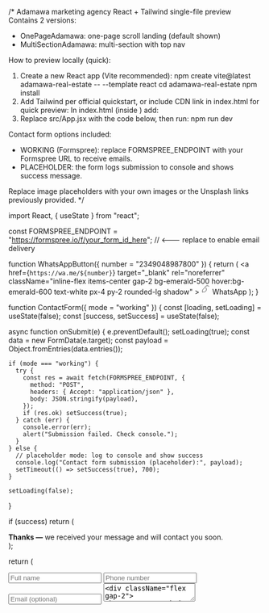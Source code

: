 /*
Adamawa marketing agency React + Tailwind single-file preview
Contains 2 versions:
 - OnePageAdamawa: one-page scroll landing (default shown)
 - MultiSectionAdamawa: multi-section with top nav

How to preview locally (quick):
1) Create a new React app (Vite recommended):
   npm create vite@latest adamawa-real-estate -- --template react
   cd adamawa-real-estate
   npm install
2) Add Tailwind per official quickstart, or include CDN link in index.html for quick preview:
   In index.html (inside <head>) add:
   <script src="https://cdn.tailwindcss.com"></script>
3) Replace src/App.jsx with the code below, then run: npm run dev

Contact form options included:
 - WORKING (Formspree): replace FORMSPREE_ENDPOINT with your Formspree URL to receive emails.
 - PLACEHOLDER: the form logs submission to console and shows success message.

Replace image placeholders with your own images or the Unsplash links previously provided.
*/

import React, { useState } from "react";

const FORMSPREE_ENDPOINT = "https://formspree.io/f/your_form_id_here"; // <--- replace to enable email delivery

function WhatsAppButton({ number = "2349048987800" }) {
  return (
    <a
      href={`https://wa.me/${number}`}
      target="_blank"
      rel="noreferrer"
      className="inline-flex items-center gap-2 bg-emerald-500 hover:bg-emerald-600 text-white px-4 py-2 rounded-lg shadow"
    >
      <svg width="18" height="18" viewBox="0 0 24 24" fill="none" aria-hidden>
        <path d="M21 3c-2.8-2.8-7.3-2.8-10.1 0-1 1-1.6 2.2-1.9 3.5C8.3 7 7 8 5.4 9.6 3.8 11.2 3 13.1 3 15v3l3-0.9c1.9 0.7 3.9 0.3 5.5-1.3 2.9-2.9 2.9-7.4 0-10.2 0 0 0 0 0 0" stroke="currentColor" strokeWidth="1.2" strokeLinecap="round" strokeLinejoin="round" />
      </svg>
      WhatsApp
    </a>
  );
}

function ContactForm({ mode = "working" }) {
  const [loading, setLoading] = useState(false);
  const [success, setSuccess] = useState(false);

  async function onSubmit(e) {
    e.preventDefault();
    setLoading(true);
    const data = new FormData(e.target);
    const payload = Object.fromEntries(data.entries());

    if (mode === "working") {
      try {
        const res = await fetch(FORMSPREE_ENDPOINT, {
          method: "POST",
          headers: { Accept: "application/json" },
          body: JSON.stringify(payload),
        });
        if (res.ok) setSuccess(true);
      } catch (err) {
        console.error(err);
        alert("Submission failed. Check console.");
      }
    } else {
      // placeholder mode: log to console and show success
      console.log("Contact form submission (placeholder):", payload);
      setTimeout(() => setSuccess(true), 700);
    }

    setLoading(false);
  }

  if (success)
    return (
      <div className="p-4 bg-emerald-50 border border-emerald-100 rounded">
        <strong>Thanks —</strong> we received your message and will contact you soon.
      </div>
    );

  return (
    <form onSubmit={onSubmit} className="space-y-3">
      <input name="name" required placeholder="Full name" className="w-full border rounded p-2" />
      <input name="phone" required placeholder="Phone number" className="w-full border rounded p-2" />
      <input name="email" placeholder="Email (optional)" className="w-full border rounded p-2" />
      <textarea name="message" placeholder="Message / property ref" className="w-full border rounded p-2" />
      <div className="flex gap-2">
        <button type="submit" disabled={loading} className="bg-emerald-500 text-white px-4 py-2 rounded">
          {loading ? "Sending..." : "Submit"}
        </button>
        <a className="border px-4 py-2 rounded" href={`https://wa.me/2349048987800`} target="_blank" rel="noreferrer">
          Chat on WhatsApp
        </a>
      </div>
    </form>
  );
}

export function OnePageAdamawa() {
  return (
    <div className="min-h-screen bg-slate-50 text-slate-800">
      <header className="bg-white shadow">
        <div className="max-w-6xl mx-auto flex items-center justify-between p-4">
          <div className="flex items-center gap-3">
            <div className="w-10 h-10 rounded-md bg-gradient-to-br from-teal-400 to-blue-600 flex items-center justify-center text-white font-bold">A</div>
            <div>
              <h1 className="text-lg font-semibold">Adamawa Marketing agency</h1>
              <p className="text-xs text-slate-500">Real estate — Jimeta & Yola</p>
            </div>
          </div>
          <nav className="flex gap-4">
            <a href="#listings" className="text-sm">Listings</a>
            <a href="#testimonials" className="text-sm">Testimonials</a>
            <a href="#contact" className="text-sm">Contact</a>
            <WhatsAppButton />
          </nav>
        </div>
      </header>

      <main className="max-w-6xl mx-auto p-6 md:p-12">
        <section className="grid grid-cols-1 md:grid-cols-2 gap-8 items-center py-10">
          <div>
            <h2 className="text-3xl md:text-4xl font-extrabold">Affordable Houses & Plots in Jimeta & Yola</h2>
            <p className="mt-4 text-lg text-slate-600 max-w-md">Verified properties, fast legal processing, and flexible payment plans. Book a viewing today.</p>
            <div className="mt-6 flex gap-3">
              <a href="#contact" className="bg-emerald-500 text-white px-4 py-2 rounded shadow">Book a Viewing</a>
              <a href="#listings" className="border px-4 py-2 rounded">See Listings</a>
            </div>
            <p className="mt-4 text-sm text-slate-500">Call us: <a href="tel:+2349048987800" className="underline">+234 90 4898 7800</a></p>
          </div>
          <div className="rounded-2xl overflow-hidden bg-white shadow">
            <img src="https://images.unsplash.com/photo-1560184897-6c5d7f3b6a0b?q=80&w=1200&auto=format&fit=crop&ixlib=rb-4.0.3&s=placeholder" alt="Hero" className="w-full h-72 object-cover" />
          </div>
        </section>

        <section id="listings" className="py-8">
          <h3 className="text-2xl font-bold">Featured Listings</h3>
          <div className="mt-6 grid grid-cols-1 md:grid-cols-3 gap-6">
            {[
              { title: "3-Bedroom House — Jimeta", price: "₦12,000,000", img: "https://images.unsplash.com/photo-1560184897-6c5d7f3b6a0b" },
              { title: "Residential Plot 50x100", price: "₦1,200,000", img: "https://images.unsplash.com/photo-1505691723518-36a9b39d8b08" },
              { title: "1-Bedroom Apartment", price: "₦150,000/year", img: "https://images.unsplash.com/photo-1560448204-e02f11c3d0e2" },
            ].map((p, i) => (
              <article key={i} className="bg-white p-4 rounded-xl shadow">
                <div className="h-40 overflow-hidden rounded-md">
                  <img src={`${p.img}?q=80&w=1200&auto=format&fit=crop`} alt={p.title} className="w-full h-full object-cover" />
                </div>
                <h4 className="mt-3 font-semibold">{p.title}</h4>
                <p className="text-sm text-slate-500">{p.price}</p>
                <div className="mt-3 flex gap-2">
                  <a href="#contact" className="bg-emerald-500 text-white px-3 py-2 rounded text-sm">Book Viewing</a>
                  <a href="#" className="border px-3 py-2 rounded text-sm">More</a>
                </div>
              </article>
            ))}
          </div>
        </section>

        <section id="testimonials" className="py-8">
          <h3 className="text-2xl font-bold">What clients say</h3>
          <div className="mt-4 grid grid-cols-1 md:grid-cols-3 gap-4">
            <blockquote className="p-4 border-l-4 border-emerald-400">"Adamawa Marketing agency made buying my house stress-free."<br /><cite className="text-sm text-slate-500">— Musa A.</cite></blockquote>
            <blockquote className="p-4 border-l-4 border-emerald-400">"Great prices and honest deals."<br /><cite className="text-sm text-slate-500">— Aisha T.</cite></blockquote>
            <blockquote className="p-4 border-l-4 border-emerald-400">"I reserved my plot in one week."<br /><cite className="text-sm text-slate-500">— John O.</cite></blockquote>
          </div>
        </section>

        <section id="contact" className="py-8">
          <div className="grid grid-cols-1 md:grid-cols-2 gap-6">
            <div>
              <h3 className="text-2xl font-bold">Get in touch</h3>
              <p className="text-sm text-slate-500 mt-1">Fill the form and we'll call you within 24 hours.</p>
              <ContactForm mode="placeholder" />
            </div>
            <div>
              <h4 className="font-semibold">Office</h4>
              <p className="text-sm text-slate-500">Adamawa Marketing agency — Jimeta, Adamawa State</p>
              <p className="text-sm mt-2">Phone: <a href="tel:+2349048987800" className="underline">+234 90 4898 7800</a></p>
              <div className="mt-4 h-40 bg-slate-100 rounded-md flex items-center justify-center">Map placeholder</div>
              <div className="mt-4">
                <WhatsAppButton />
              </div>
            </div>
          </div>
        </section>

      </main>

      <footer className="bg-white border-t">
        <div className="max-w-6xl mx-auto p-6 text-sm text-slate-500 flex justify-between">
          <div>© Adamawa marketing agency  — Jimeta, Adamawa</div>
          <div>Privacy • Terms</div>
        </div>
      </footer>
    </div>
  );
}

export function MultiSectionAdamawa() {
  return (
    <div className="min-h-screen bg-white text-slate-800">
      <nav className="sticky top-0 bg-white shadow">
        <div className="max-w-6xl mx-auto p-4 flex justify-between items-center">
          <div className="flex items-center gap-3">
            <div className="w-10 h-10 rounded-md bg-gradient-to-br from-teal-400 to-blue-600 flex items-center justify-center text-white font-bold">A</div>
            <div>
              <h1 className="text-lg font-semibold">Adamawa marketing agency </h1>
            </div>
          </div>
          <div className="flex gap-4 items-center">
            <a href="/houses" className="text-sm">Houses</a>
            <a href="/land" className="text-sm">Land</a>
            <a href="/rentals" className="text-sm">Rentals</a>
            <WhatsAppButton />
          </div>
        </div>
      </nav>

      <main className="max-w-6xl mx-auto p-6 md:p-12 space-y-12">
        <header className="grid grid-cols-1 md:grid-cols-2 gap-6 items-center">
          <div>
            <h2 className="text-3xl font-extrabold">Adamawa Real Estate Marketer — Properties in Jimeta & Yola</h2>
            <p className="text-slate-600 mt-3">Explore our categories or contact an agent to book a viewing.</p>
            <div className="mt-4 flex gap-3">
              <a href="/houses" className="bg-emerald-500 text-white px-4 py-2 rounded">View Houses</a>
              <a href="/land" className="border px-4 py-2 rounded">View Land</a>
            </div>
          </div>
          <div className="rounded overflow-hidden">
            <img src="https://images.unsplash.com/photo-1560184897-6c5d7f3b6a0b?q=80&w=1200&auto=format&fit=crop&ixlib=rb-4.0.3&s=placeholder" alt="hero" className="w-full h-64 object-cover" />
          </div>
        </header>

        <section>
          <h3 className="text-2xl font-bold">Houses</h3>
          <p className="text-sm text-slate-500 mt-1">Browse available houses with verified docs.</p>
          <div className="mt-6 grid grid-cols-1 md:grid-cols-3 gap-6">
            <article className="bg-slate-50 p-4 rounded shadow">
              <div className="h-40 bg-slate-200 rounded overflow-hidden"><img src="https://images.unsplash.com/photo-1560184897-6c5d7f3b6a0b?q=80&w=1200&auto=format&fit=crop&ixlib=rb-4.0.3&s=placeholder" alt="" className="w-full h-full object-cover"/></div>
              <h4 className="mt-3 font-semibold">3-Bedroom House — Jimeta</h4>
              <p className="text-sm text-slate-500">₦12,000,000</p>
            </article>
          </div>
        </section>

        <section>
          <h3 className="text-2xl font-bold">Land</h3>
          <p className="text-sm text-slate-500 mt-1">Residential & commercial plots.</p>
        </section>

        <section>
          <h3 className="text-2xl font-bold">Rentals</h3>
          <p className="text-sm text-slate-500 mt-1">Short & long term rental options.</p>
        </section>

        <section id="contact">
          <h3 className="text-2xl font-bold">Contact an Agent</h3>
          <div className="mt-4 grid grid-cols-1 md:grid-cols-2 gap-6">
            <div>
              <p className="text-sm text-slate-500">Fill the form or chat on WhatsApp.</p>
              <ContactForm mode="working" />
            </div>
            <div>
              <h4 className="font-semibold">Office</h4>
              <p className="text-sm">Adamawa marketing agency — Jimeta, Adamawa</p>
              <p className="text-sm mt-2">Phone: <a href="tel:+2349048987800" className="underline">+234 90 4898 7800</a></p>
              <div className="mt-4 h-40 bg-slate-100 rounded-md flex items-center justify-center">Map placeholder</div>
            </div>
          </div>


